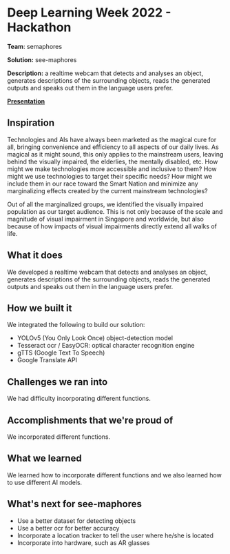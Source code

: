 # Deep Learning Week 2022 - Hackathon

**Team**: semaphores 

**Solution:** see-maphores

**Description:** a realtime webcam that detects and analyses an object, generates descriptions of the surrounding objects, reads the generated outputs and speaks out them in the language users prefer.

[**Presentation**](https://www.canva.com/design/DAFN3qE_YCA/AtB4HnQAZZA6ra00lWDlmg/view?utm_content=DAFN3qE_YCA&utm_campaign=designshare&utm_medium=link&utm_source=publishsharelink)

## Inspiration
Technologies and AIs have always been marketed as the magical cure for all, bringing convenience and efficiency to all aspects of our daily lives. As magical as it might sound, this only applies to the mainstream users, leaving behind the visually impaired, the elderlies, the mentally disabled, etc. How might we make technologies more accessible and inclusive to them? How might we use technologies to target their specific needs? How might we include them in our race toward the Smart Nation and minimize any marginalizing effects created by the current mainstream technologies?

Out of all the marginalized groups, we identified the visually impaired population as our target audience. This is not only because of the scale and magnitude of visual impairment in Singapore and worldwide, but also because of how impacts of visual impairments directly extend all walks of life.

## What it does
We developed a realtime webcam that detects and analyses an object, generates descriptions of the surrounding objects, reads the generated outputs and speaks out them in the language users prefer.

## How we built it
We integrated the following to build our solution:
- YOLOv5 (You Only Look Once) object-detection model 
- Tesseract ocr / EasyOCR: optical character recognition engine 
- gTTS (Google Text To Speech) 
- Google Translate API 

## Challenges we ran into
We had difficulty incorporating different functions.

## Accomplishments that we're proud of
We incorporated different functions.

## What we learned
We learned how to incorporate different functions and we also learned how to use different AI models. 

## What's next for see-maphores
- Use a better dataset for detecting objects
- Use a better ocr for better accuracy
- Incorporate a location tracker to tell the user where he/she is located
- Incorporate into hardware, such as AR glasses
